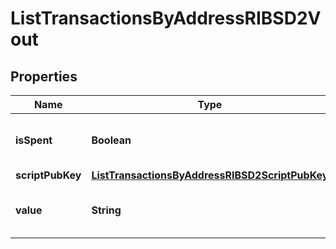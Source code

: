 

# ListTransactionsByAddressRIBSD2Vout


## Properties

Name | Type | Description | Notes
------------ | ------------- | ------------- | -------------
**isSpent** | **Boolean** | Defines whether the output is spent or not. | 
**scriptPubKey** | [**ListTransactionsByAddressRIBSD2ScriptPubKey**](ListTransactionsByAddressRIBSD2ScriptPubKey.md) |  | 
**value** | **String** | Represents the sent/received amount. | 



